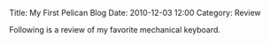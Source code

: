 Title: My First Pelican Blog
Date: 2010-12-03 12:00
Category: Review

Following is a review of my favorite mechanical keyboard.